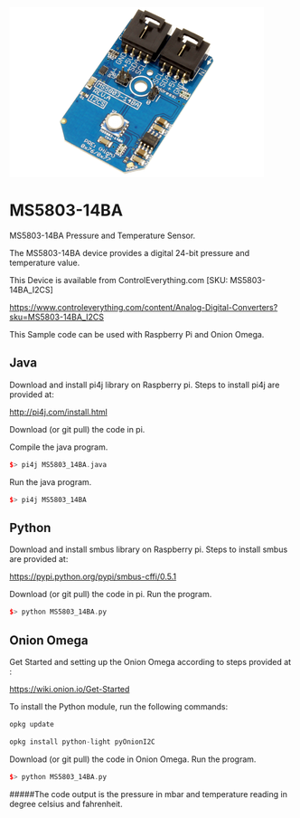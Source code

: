 [![MS5803-14BA](MS5803-14BA_I2CS.png)](https://www.controleverything.com/content/Analog-Digital-Converters?sku=MS5803-14BA_I2CS)
# MS5803-14BA
MS5803-14BA Pressure and Temperature Sensor.

The MS5803-14BA device provides a digital 24-bit pressure and temperature value.

This Device is available from ControlEverything.com [SKU: MS5803-14BA_I2CS]

https://www.controleverything.com/content/Analog-Digital-Converters?sku=MS5803-14BA_I2CS

This Sample code can be used with Raspberry Pi and Onion Omega.

## Java
Download and install pi4j library on Raspberry pi. Steps to install pi4j are provided at:

http://pi4j.com/install.html

Download (or git pull) the code in pi.

Compile the java program.
```cpp
$> pi4j MS5803_14BA.java
```

Run the java program.
```cpp
$> pi4j MS5803_14BA
```

## Python
Download and install smbus library on Raspberry pi. Steps to install smbus are provided at:

https://pypi.python.org/pypi/smbus-cffi/0.5.1

Download (or git pull) the code in pi. Run the program.

```cpp
$> python MS5803_14BA.py
```

## Onion Omega

Get Started and setting up the Onion Omega according to steps provided at :

https://wiki.onion.io/Get-Started

To install the Python module, run the following commands:
```cpp
opkg update
```
```cpp
opkg install python-light pyOnionI2C
```

Download (or git pull) the code in Onion Omega. Run the program.

```cpp
$> python MS5803_14BA.py
```

#####The code output is the pressure in mbar and temperature reading in degree celsius and fahrenheit.
